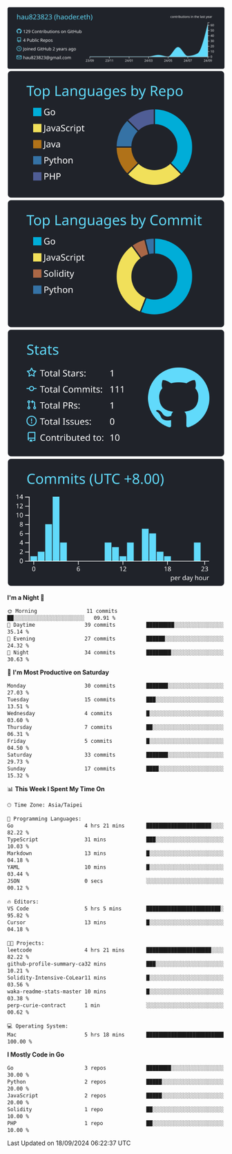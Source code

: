 [![](https://raw.githubusercontent.com/hau823823/hau823823/master/profile-summary-card-output/react/0-profile-details.svg)](https://github.com/vn7n24fzkq/github-profile-summary-cards)
[![](https://raw.githubusercontent.com/hau823823/hau823823/master/profile-summary-card-output/react/1-repos-per-language.svg)](https://github.com/vn7n24fzkq/github-profile-summary-cards) [![](https://raw.githubusercontent.com/hau823823/hau823823/master/profile-summary-card-output/react/2-most-commit-language.svg)](https://github.com/vn7n24fzkq/github-profile-summary-cards)
[![](https://raw.githubusercontent.com/hau823823/hau823823/master/profile-summary-card-output/react/3-stats.svg)](https://github.com/vn7n24fzkq/github-profile-summary-cards) [![](https://raw.githubusercontent.com/hau823823/hau823823/master/profile-summary-card-output/react/4-productive-time.svg)](https://github.com/vn7n24fzkq/github-profile-summary-cards)

<!--START_SECTION:waka-->
**I'm a Night 🦉** 

```text
🌞 Morning                11 commits          ██░░░░░░░░░░░░░░░░░░░░░░░   09.91 % 
🌆 Daytime                39 commits          █████████░░░░░░░░░░░░░░░░   35.14 % 
🌃 Evening                27 commits          ██████░░░░░░░░░░░░░░░░░░░   24.32 % 
🌙 Night                  34 commits          ████████░░░░░░░░░░░░░░░░░   30.63 % 
```
📅 **I'm Most Productive on Saturday** 

```text
Monday                   30 commits          ███████░░░░░░░░░░░░░░░░░░   27.03 % 
Tuesday                  15 commits          ███░░░░░░░░░░░░░░░░░░░░░░   13.51 % 
Wednesday                4 commits           █░░░░░░░░░░░░░░░░░░░░░░░░   03.60 % 
Thursday                 7 commits           ██░░░░░░░░░░░░░░░░░░░░░░░   06.31 % 
Friday                   5 commits           █░░░░░░░░░░░░░░░░░░░░░░░░   04.50 % 
Saturday                 33 commits          ███████░░░░░░░░░░░░░░░░░░   29.73 % 
Sunday                   17 commits          ████░░░░░░░░░░░░░░░░░░░░░   15.32 % 
```


📊 **This Week I Spent My Time On** 

```text
🕑︎ Time Zone: Asia/Taipei

💬 Programming Languages: 
Go                       4 hrs 21 mins       █████████████████████░░░░   82.22 % 
TypeScript               31 mins             ███░░░░░░░░░░░░░░░░░░░░░░   10.03 % 
Markdown                 13 mins             █░░░░░░░░░░░░░░░░░░░░░░░░   04.18 % 
YAML                     10 mins             █░░░░░░░░░░░░░░░░░░░░░░░░   03.44 % 
JSON                     0 secs              ░░░░░░░░░░░░░░░░░░░░░░░░░   00.12 % 

🔥 Editors: 
VS Code                  5 hrs 5 mins        ████████████████████████░   95.82 % 
Cursor                   13 mins             █░░░░░░░░░░░░░░░░░░░░░░░░   04.18 % 

🐱‍💻 Projects: 
leetcode                 4 hrs 21 mins       █████████████████████░░░░   82.22 % 
github-profile-summary-ca32 mins             ███░░░░░░░░░░░░░░░░░░░░░░   10.21 % 
Solidity-Intensive-CoLear11 mins             █░░░░░░░░░░░░░░░░░░░░░░░░   03.56 % 
waka-readme-stats-master 10 mins             █░░░░░░░░░░░░░░░░░░░░░░░░   03.38 % 
perp-curie-contract      1 min               ░░░░░░░░░░░░░░░░░░░░░░░░░   00.62 % 

💻 Operating System: 
Mac                      5 hrs 18 mins       █████████████████████████   100.00 % 
```

**I Mostly Code in Go** 

```text
Go                       3 repos             ████████░░░░░░░░░░░░░░░░░   30.00 % 
Python                   2 repos             █████░░░░░░░░░░░░░░░░░░░░   20.00 % 
JavaScript               2 repos             █████░░░░░░░░░░░░░░░░░░░░   20.00 % 
Solidity                 1 repo              ██░░░░░░░░░░░░░░░░░░░░░░░   10.00 % 
PHP                      1 repo              ██░░░░░░░░░░░░░░░░░░░░░░░   10.00 % 
```




 Last Updated on 18/09/2024 06:22:37 UTC
<!--END_SECTION:waka-->
